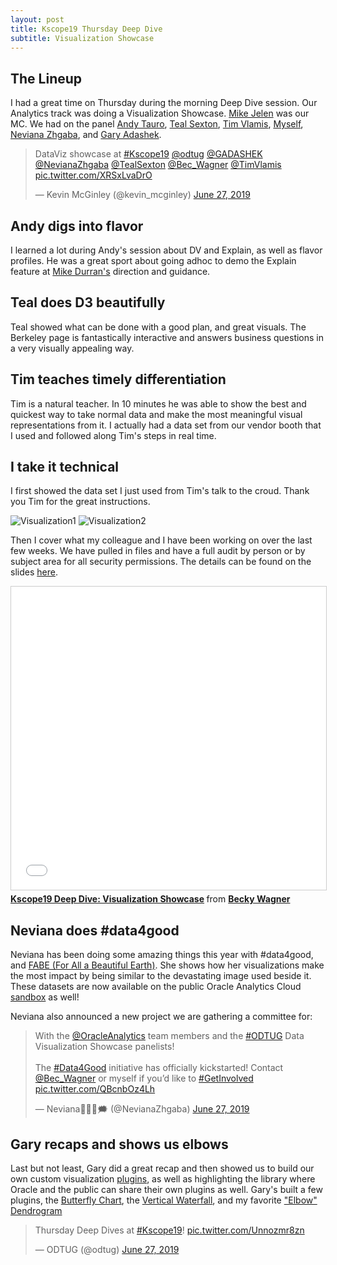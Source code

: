 ```yaml
---
layout: post
title: Kscope19 Thursday Deep Dive
subtitle: Visualization Showcase
---
```


## The Lineup

I had a great time on Thursday during the morning Deep Dive session. Our Analytics track was doing a Visualization Showcase. [Mike Jelen](https://www.linkedin.com/in/mikejelen/) was our MC. We had on the panel [Andy Tauro](https://www.linkedin.com/in/andrewptauro/), [Teal Sexton](https://www.linkedin.com/in/teal-sexton-3a7a2639/), [Tim Vlamis](https://www.linkedin.com/in/timvlamis/), [Myself](https://www.linkedin.com/in/becky-wagner-bb356924/), [Neviana Zhgaba](https://www.linkedin.com/in/nevianazhgaba/), and [Gary Adashek](https://www.linkedin.com/in/garymichaeladashek/).

<blockquote class="twitter-tweet" data-lang="en"><p lang="cs" dir="ltr">DataViz showcase at <a href="https://twitter.com/hashtag/Kscope19?src=hash&amp;ref_src=twsrc%5Etfw">#Kscope19</a> <a href="https://twitter.com/odtug?ref_src=twsrc%5Etfw">@odtug</a> <a href="https://twitter.com/GADASHEK?ref_src=twsrc%5Etfw">@GADASHEK</a> <a href="https://twitter.com/NevianaZhgaba?ref_src=twsrc%5Etfw">@NevianaZhgaba</a> <a href="https://twitter.com/TealSexton?ref_src=twsrc%5Etfw">@TealSexton</a> <a href="https://twitter.com/Bec_Wagner?ref_src=twsrc%5Etfw">@Bec_Wagner</a> <a href="https://twitter.com/TimVlamis?ref_src=twsrc%5Etfw">@TimVlamis</a> <a href="https://t.co/XRSxLvaDrO">pic.twitter.com/XRSxLvaDrO</a></p>&mdash; Kevin McGinley (@kevin_mcginley) <a href="https://twitter.com/kevin_mcginley/status/1144304125984690176?ref_src=twsrc%5Etfw">June 27, 2019</a></blockquote> <script async src="https://platform.twitter.com/widgets.js" charset="utf-8"></script>

## Andy digs into flavor

I learned a lot during Andy's session about DV and Explain, as well as flavor profiles. He was a great sport about going adhoc to demo the Explain feature at [Mike Durran's](https://www.linkedin.com/in/mikedurran/) direction and guidance.

## Teal does D3 beautifully

Teal showed what can be done with a good plan, and great visuals. The Berkeley page is fantastically interactive and answers business questions in a very visually appealing way.

## Tim teaches timely differentiation

Tim is a natural teacher. In 10 minutes he was able to show the best and quickest way to take normal data and make the most meaningful visual representations from it. I actually had a data set from our vendor booth that I used and followed along Tim's steps in real time.

## I take it technical

I first showed the data set I just used from Tim's talk to the croud. Thank you Tim for the great instructions.

<img src="https://BecWagner.github.io/img/kscope19DeepDive.jpg" alt="Visualization1">

<img src="https://BecWagner.github.io/img/kscope19DeepDive2.jpg" alt="Visualization2">

Then I cover what my colleague and I have been working on over the last few weeks. We have pulled in files and have a full audit by person or by subject area for all security permissions. The details can be found on the slides [here](https://www.slideshare.net/RebeccaWagner1/kscope19-deep-dive-visualization-showcase).

<iframe src="//www.slideshare.net/slideshow/embed_code/key/FEarDklWJHTQHT" width="595" height="485" frameborder="0" marginwidth="0" marginheight="0" scrolling="no" style="border:1px solid #CCC; border-width:1px; margin-bottom:5px; max-width: 100%;" allowfullscreen> </iframe> <div style="margin-bottom:5px"> <strong> <a href="//www.slideshare.net/RebeccaWagner1/kscope19-deep-dive-visualization-showcase" title="Kscope19 Deep Dive: Visualization Showcase" target="_blank">Kscope19 Deep Dive: Visualization Showcase</a> </strong> from <strong><a href="https://www.slideshare.net/RebeccaWagner1" target="_blank">Becky Wagner</a></strong> </div>

## Neviana does #data4good

Neviana has been doing some amazing things this year with #data4good, and [FABE (For All a Beautiful Earth)](https://twitter.com/fabedlh). She shows how her visualizations make the most impact by being similar to the devastating image used beside it. These datasets are now available on the public Oracle Analytics Cloud [sandbox](https://www.oracle.com/webfolder/technetwork/OACsandbox/oacsandbox.html) as well!

Neviana also announced a new project we are gathering a committee for:

<blockquote class="twitter-tweet" data-lang="en"><p lang="en" dir="ltr">With the <a href="https://twitter.com/OracleAnalytics?ref_src=twsrc%5Etfw">@OracleAnalytics</a> team members and the <a href="https://twitter.com/hashtag/ODTUG?src=hash&amp;ref_src=twsrc%5Etfw">#ODTUG</a> Data Visualization Showcase panelists! <br><br>The <a href="https://twitter.com/hashtag/Data4Good?src=hash&amp;ref_src=twsrc%5Etfw">#Data4Good</a> initiative has officially kickstarted! Contact <a href="https://twitter.com/Bec_Wagner?ref_src=twsrc%5Etfw">@Bec_Wagner</a> or myself if you’d like to <a href="https://twitter.com/hashtag/GetInvolved?src=hash&amp;ref_src=twsrc%5Etfw">#GetInvolved</a> <a href="https://t.co/QBcnbOz4Lh">pic.twitter.com/QBcnbOz4Lh</a></p>&mdash; Neviana👩🏻‍💻🗯 (@NevianaZhgaba) <a href="https://twitter.com/NevianaZhgaba/status/1144325049773481984?ref_src=twsrc%5Etfw">June 27, 2019</a></blockquote> <script async src="https://platform.twitter.com/widgets.js" charset="utf-8"></script> 

## Gary recaps and shows us elbows

Last but not least, Gary did a great recap and then showed us to build our own custom visualization [plugins](https://www.oracle.com/solutions/business-analytics/data-visualization/extensions.html), as well as highlighting the library where Oracle and the public can share their own plugins as well. Gary's built a few plugins, the [Butterfly Chart](https://www.oracle.com/solutions/business-analytics/data-visualization/extensions.html), the [Vertical Waterfall](https://www.oracle.com/solutions/business-analytics/data-visualization/extensions.html), and my favorite ["Elbow" Dendrogram](https://drive.google.com/open?id=1JWhOHUMd1jlsiVIvU_yvcJMMRQowgYg5)

<blockquote class="twitter-tweet" data-lang="en"><p lang="en" dir="ltr">Thursday Deep Dives at <a href="https://twitter.com/hashtag/Kscope19?src=hash&amp;ref_src=twsrc%5Etfw">#Kscope19</a>! <a href="https://t.co/Unnozmr8zn">pic.twitter.com/Unnozmr8zn</a></p>&mdash; ODTUG (@odtug) <a href="https://twitter.com/odtug/status/1144303485107617792?ref_src=twsrc%5Etfw">June 27, 2019</a></blockquote> <script async src="https://platform.twitter.com/widgets.js" charset="utf-8"></script> 
